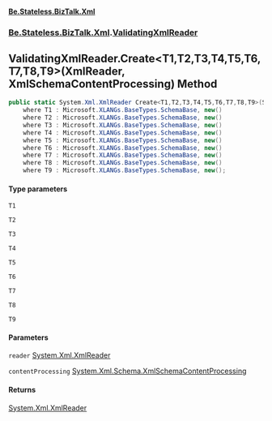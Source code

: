 #### [Be.Stateless.BizTalk.Xml](README.md 'README')
### [Be.Stateless.BizTalk.Xml](Be.Stateless.BizTalk.Xml.md 'Be.Stateless.BizTalk.Xml').[ValidatingXmlReader](ValidatingXmlReader.md 'Be.Stateless.BizTalk.Xml.ValidatingXmlReader')

## ValidatingXmlReader.Create<T1,T2,T3,T4,T5,T6,T7,T8,T9>(XmlReader, XmlSchemaContentProcessing) Method

```csharp
public static System.Xml.XmlReader Create<T1,T2,T3,T4,T5,T6,T7,T8,T9>(System.Xml.XmlReader reader, System.Xml.Schema.XmlSchemaContentProcessing contentProcessing=System.Xml.Schema.XmlSchemaContentProcessing.Strict)
    where T1 : Microsoft.XLANGs.BaseTypes.SchemaBase, new()
    where T2 : Microsoft.XLANGs.BaseTypes.SchemaBase, new()
    where T3 : Microsoft.XLANGs.BaseTypes.SchemaBase, new()
    where T4 : Microsoft.XLANGs.BaseTypes.SchemaBase, new()
    where T5 : Microsoft.XLANGs.BaseTypes.SchemaBase, new()
    where T6 : Microsoft.XLANGs.BaseTypes.SchemaBase, new()
    where T7 : Microsoft.XLANGs.BaseTypes.SchemaBase, new()
    where T8 : Microsoft.XLANGs.BaseTypes.SchemaBase, new()
    where T9 : Microsoft.XLANGs.BaseTypes.SchemaBase, new();
```
#### Type parameters

<a name='Be.Stateless.BizTalk.Xml.ValidatingXmlReader.Create_T1,T2,T3,T4,T5,T6,T7,T8,T9_(System.Xml.XmlReader,System.Xml.Schema.XmlSchemaContentProcessing).T1'></a>

`T1`

<a name='Be.Stateless.BizTalk.Xml.ValidatingXmlReader.Create_T1,T2,T3,T4,T5,T6,T7,T8,T9_(System.Xml.XmlReader,System.Xml.Schema.XmlSchemaContentProcessing).T2'></a>

`T2`

<a name='Be.Stateless.BizTalk.Xml.ValidatingXmlReader.Create_T1,T2,T3,T4,T5,T6,T7,T8,T9_(System.Xml.XmlReader,System.Xml.Schema.XmlSchemaContentProcessing).T3'></a>

`T3`

<a name='Be.Stateless.BizTalk.Xml.ValidatingXmlReader.Create_T1,T2,T3,T4,T5,T6,T7,T8,T9_(System.Xml.XmlReader,System.Xml.Schema.XmlSchemaContentProcessing).T4'></a>

`T4`

<a name='Be.Stateless.BizTalk.Xml.ValidatingXmlReader.Create_T1,T2,T3,T4,T5,T6,T7,T8,T9_(System.Xml.XmlReader,System.Xml.Schema.XmlSchemaContentProcessing).T5'></a>

`T5`

<a name='Be.Stateless.BizTalk.Xml.ValidatingXmlReader.Create_T1,T2,T3,T4,T5,T6,T7,T8,T9_(System.Xml.XmlReader,System.Xml.Schema.XmlSchemaContentProcessing).T6'></a>

`T6`

<a name='Be.Stateless.BizTalk.Xml.ValidatingXmlReader.Create_T1,T2,T3,T4,T5,T6,T7,T8,T9_(System.Xml.XmlReader,System.Xml.Schema.XmlSchemaContentProcessing).T7'></a>

`T7`

<a name='Be.Stateless.BizTalk.Xml.ValidatingXmlReader.Create_T1,T2,T3,T4,T5,T6,T7,T8,T9_(System.Xml.XmlReader,System.Xml.Schema.XmlSchemaContentProcessing).T8'></a>

`T8`

<a name='Be.Stateless.BizTalk.Xml.ValidatingXmlReader.Create_T1,T2,T3,T4,T5,T6,T7,T8,T9_(System.Xml.XmlReader,System.Xml.Schema.XmlSchemaContentProcessing).T9'></a>

`T9`
#### Parameters

<a name='Be.Stateless.BizTalk.Xml.ValidatingXmlReader.Create_T1,T2,T3,T4,T5,T6,T7,T8,T9_(System.Xml.XmlReader,System.Xml.Schema.XmlSchemaContentProcessing).reader'></a>

`reader` [System.Xml.XmlReader](https://docs.microsoft.com/en-us/dotnet/api/System.Xml.XmlReader 'System.Xml.XmlReader')

<a name='Be.Stateless.BizTalk.Xml.ValidatingXmlReader.Create_T1,T2,T3,T4,T5,T6,T7,T8,T9_(System.Xml.XmlReader,System.Xml.Schema.XmlSchemaContentProcessing).contentProcessing'></a>

`contentProcessing` [System.Xml.Schema.XmlSchemaContentProcessing](https://docs.microsoft.com/en-us/dotnet/api/System.Xml.Schema.XmlSchemaContentProcessing 'System.Xml.Schema.XmlSchemaContentProcessing')

#### Returns
[System.Xml.XmlReader](https://docs.microsoft.com/en-us/dotnet/api/System.Xml.XmlReader 'System.Xml.XmlReader')